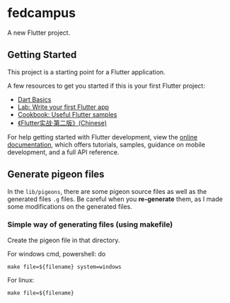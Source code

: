 # fedcampus

A new Flutter project.

## Getting Started

This project is a starting point for a Flutter application.

A few resources to get you started if this is your first Flutter project:

- [Dart Basics](https://dart.dev/language)
- [Lab: Write your first Flutter app](https://docs.flutter.dev/get-started/codelab)
- [Cookbook: Useful Flutter samples](https://docs.flutter.dev/cookbook)
- [《Flutter实战·第二版》(Chinese)](https://book.flutterchina.club/)

For help getting started with Flutter development, view the
[online documentation](https://docs.flutter.dev/), which offers tutorials,
samples, guidance on mobile development, and a full API reference.

## Generate pigeon files

In the `lib/pigeons`, there are some pigeon source files as well as the generated files `.g` files. Be careful when you **re-generate** them, as I made some modifications on the generated files.

### Simple way of generating files (using makefile)
Create the pigeon file in that directory.

For windows cmd, powershell: do

```shell
make file=${filename} system=windows
```

For linux:

```shell
make file=${filename}
```

